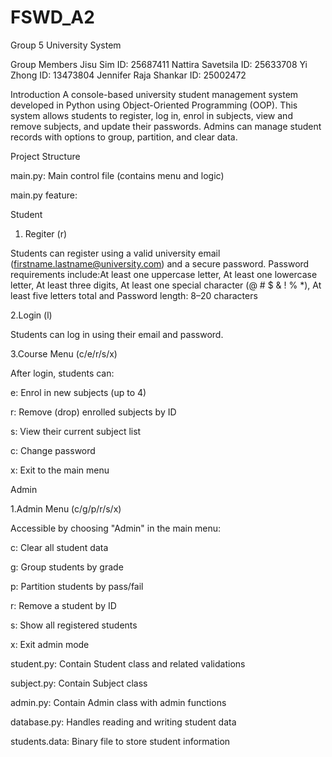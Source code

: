 # FSWD_A2

Group 5 University System 

Group Members 
Jisu Sim					      ID: 25687411 
Nattira Savetsila			  ID: 25633708
Yi Zhong					      ID: 13473804
Jennifer Raja Shankar		ID: 25002472

Introduction 
A console-based university student management system developed in Python using Object-Oriented Programming (OOP). This system allows students to register, log in, enrol in subjects, view and remove subjects, and update their passwords. Admins can manage student records with options to group, partition, and clear data.

Project Structure 

main.py:
Main control file (contains menu and logic)

main.py feature:

Student

1. Regiter (r)
   
Students can register using a valid university email (firstname.lastname@university.com) and a secure password. Password requirements include:At least one uppercase letter, At least one lowercase letter, At least three digits, At least one special character (@ # $ & ! % *), At least five letters total and Password length: 8–20 characters

2.Login (l)

Students can log in using their email and password.

3.Course Menu (c/e/r/s/x)

After login, students can:

e: Enrol in new subjects (up to 4)

r: Remove (drop) enrolled subjects by ID

s: View their current subject list

c: Change password

x: Exit to the main menu

Admin

1.Admin Menu (c/g/p/r/s/x)

Accessible by choosing "Admin" in the main menu:

c: Clear all student data 

g: Group students by grade

p: Partition students by pass/fail

r: Remove a student by ID

s: Show all registered students

x: Exit admin mode

student.py:
Contain Student class and related validations

subject.py: 
Contain Subject class

admin.py:
Contain Admin class with admin functions

database.py:
Handles reading and writing student data

students.data: 
Binary file to store student information

